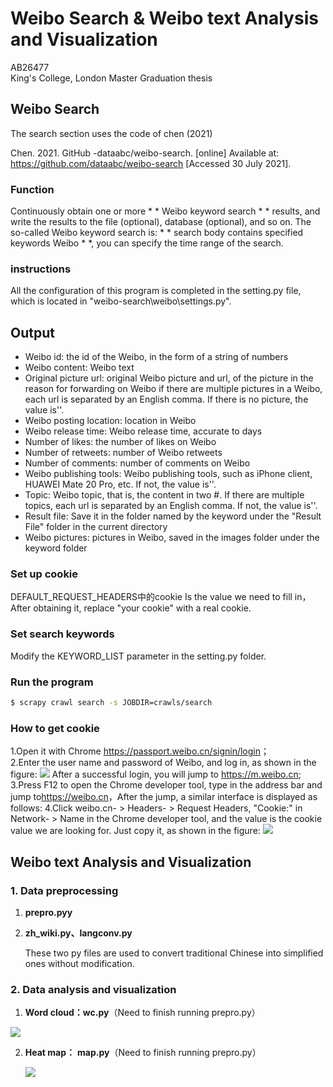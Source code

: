 <div align="left">
    
 </div>

# Weibo Search & Weibo text Analysis and Visualization
AB26477<br>
King's College, London Master Graduation thesis
## Weibo Search ##
The search section uses the code of chen (2021)<br>

Chen. 2021. GitHub -dataabc/weibo-search. [online] Available at: <https://github.com/dataabc/weibo-search> [Accessed 30 July 2021].

###  Function
Continuously obtain one or more * * Weibo keyword search * * results, and write the results to the file (optional), database (optional), and so on. The so-called Weibo keyword search is: * * search body contains specified keywords Weibo * *, you can specify the time range of the search.<br>

### instructions
All the configuration of this program is completed in the setting.py file, which is located in "weibo-search\weibo\settings.py".

## Output
- Weibo id: the id of the Weibo, in the form of a string of numbers
- Weibo content: Weibo text
- Original picture url: original Weibo picture and url, of the picture in the reason for forwarding on Weibo if there are multiple pictures in a Weibo, each url is separated by an English comma. If there is no picture, the value is''.
- Weibo posting location: location in Weibo
- Weibo release time: Weibo release time, accurate to days
- Number of likes: the number of likes on Weibo
- Number of retweets: number of Weibo retweets
- Number of comments: number of comments on Weibo
- Weibo publishing tools: Weibo publishing tools, such as iPhone client, HUAWEI Mate 20 Pro, etc. If not, the value is''.
- Topic: Weibo topic, that is, the content in two #. If there are multiple topics, each url is separated by an English comma. If not, the value is''.
- Result file: Save it in the folder named by the keyword under the "Result File" folder in the current directory
- Weibo pictures: pictures in Weibo, saved in the images folder under the keyword folder


### Set up cookie
DEFAULT_REQUEST_HEADERS中的cookie Is the value we need to fill in，After obtaining it, replace "your cookie" with a real cookie.
### Set search keywords
Modify the KEYWORD_LIST parameter in the setting.py folder.

### Run the program
```bash
$ scrapy crawl search -s JOBDIR=crawls/search
```

### How to get cookie
1.Open it with Chrome <https://passport.weibo.cn/signin/login>；<br>
2.Enter the user name and password of Weibo, and log in, as shown in the figure:
![](https://picture.cognize.me/cognize/github/weibospider/cookie1.png)
After a successful login, you will jump to <https://m.weibo.cn>;<br>
3.Press F12 to open the Chrome developer tool, type in the address bar and jump to<https://weibo.cn>，After the jump, a similar interface is displayed as follows:
4.Click weibo.cn- > Headers- > Request Headers, "Cookie:" in Network- > Name in the Chrome developer tool, and the value is the cookie value we are looking for. Just copy it, as shown in the figure:
![](https://picture.cognize.me/cognize/github/weibospider/cookie3.png)



## Weibo text Analysis and Visualization ##

### 1.  Data preprocessing

1. **prepro.pyy**


2. **zh_wiki.py、langconv.py**  

   These two py files are used to convert traditional Chinese into simplified ones without modification.

### 2.  Data analysis and visualization

1. **Word cloud：wc.py**（Need to finish running prepro.py）

 <div>
       <img
   src='/Users/chz/Downloads/weibo-analysis-main/weibo_analysis_and_visualization/images/img_1.png'         
            >
   </div>

   

2. **Heat map：** **map.py**（Need to finish running prepro.py）


   <div>
       <img
   src='/Users/chz/Downloads/weibo-analysis-main/weibo_analysis_and_visualization/images/img.png'         
            >
   </div>

 